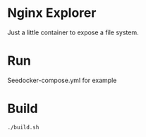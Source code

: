 # Nginx Explorer

Just a little container to expose a file system.

# Run

Seedocker-compose.yml for example

# Build

```
./build.sh
```
